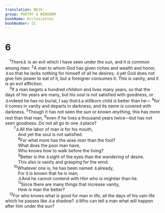 ```yaml
---
translation: NKJV
group: POETRY & WINSDOM
bookName: Ecclesiastes 
bookNumber: 21
---
```


<div class="title"><h1>6</h1></div>
<span class="verse tr_6_1"> <sup>1</sup>There<a data-toggle="tooltip" data-placement="bottom" title="Eccl. 5:13">⚓</a> is an evil which I have seen under the sun, and it <i>is</i> common among men: </span>
<span class="verse tr_6_2"><sup>2</sup>A man to whom God has given riches and wealth and honor, <a data-toggle="tooltip" data-placement="bottom" title="Job 21:10; Ps. 17:14; 73:7">⚓</a>so that he lacks nothing for himself of all he desires; <a data-toggle="tooltip" data-placement="bottom" title="Luke 12:20">⚓</a>yet God does not give him power to eat of it, but a foreigner consumes it. This <i>is</i> vanity, and it <i>is</i> an evil affliction.<br/></span>
<span class="verse tr_6_3"> <sup>3</sup>If a man begets a hundred <i>children</i> and lives many years, so that the days of his years are many, but his soul is not satisfied with goodness, or <a data-toggle="tooltip" data-placement="bottom" title="2 Kin. 9:35; Is. 14:19, 20; Jer. 22:19">⚓</a>indeed he has no burial, I say <i>that</i><a data-toggle="tooltip" data-placement="bottom" title="Job 3:16; Ps. 58:8; Eccl. 4:3">⚓</a>a stillborn child <i>is</i> better than he— </span>
<span class="verse tr_6_4"><sup>4</sup>for it comes in vanity and departs in darkness, and its name is covered with darkness. </span>
<span class="verse tr_6_5"><sup>5</sup>Though it has not seen the sun or known <i>anything,</i> this has more rest than that man, </span>
<span class="verse tr_6_6"><sup>6</sup>even if he lives a thousand years twice—but has not seen goodness. Do not all go to one <a data-toggle="tooltip" data-placement="bottom" title="Eccl. 2:14, 15">⚓</a>place?<br/></span>
<span class="verse tr_6_7">  <sup>7</sup><a data-toggle="tooltip" data-placement="bottom" title="Prov. 16:26">⚓</a>All the labor of man <i>is</i> for his mouth,<br/>   And yet the soul is not satisfied.<br/></span>
<span class="verse tr_6_8">   <sup>8</sup>For what more has the wise <i>man</i> than the fool?<br/>   What does the poor man have,<br/>   Who knows <i>how</i> to walk before the living?<br/></span>
<span class="verse tr_6_9">   <sup>9</sup>Better <i>is</i> the <a data-toggle="tooltip" data-placement="bottom" title="Eccl. 11:9">⚓</a>sight of the eyes than the wandering of desire.<br/>   This also <i>is</i> vanity and grasping for the wind.<br/></span>
<span class="verse tr_6_10">  <sup>10</sup>Whatever one is, he has been named <a data-toggle="tooltip" data-placement="bottom" title="Eccl. 1:9; 3:15">⚓</a>already,<br/>   For it is known that he <i>is</i> man;<br/>   <a data-toggle="tooltip" data-placement="bottom" title="Job 9:32; Is. 45:9; Jer. 49:19">⚓</a>And he cannot contend with Him who is mightier than he.<br/></span>
<span class="verse tr_6_11">   <sup>11</sup>Since there are many things that increase vanity,<br/>   How <i>is</i> man the better?<br/></span>
<span class="verse tr_6_12"> <sup>12</sup>For who knows what <i>is</i> good for man in life, all the days of his vain life which he passes like <a data-toggle="tooltip" data-placement="bottom" title="Ps. 102:11; James 4:14">⚓</a>a shadow? <a data-toggle="tooltip" data-placement="bottom" title="Ps. 39:6; Eccl. 3:22">⚓</a>Who can tell a man what will happen after him under the sun?<br/></span>
